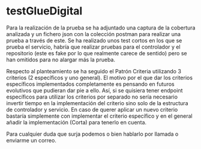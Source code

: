 # testGlueDigital

Para la realización de la prueba se ha adjuntado una captura de la cobertura analizada y un fichero json con la colección postman para realizar una prueba a través de este. Se ha realizado unos test cortos en los que se prueba el servicio, habría que realizar pruebas para el controlador y el repositorio (este es fake por lo que realmente carece de sentido) pero se han omitidos para no alargar más la prueba.

Respecto al planteamiento se ha seguido el Patrón Criteria utilizando 3 criterios (2 específicos y uno general). El motivo por el que dar los criterios específicos implementados completamente es pensando en futuros evolutivos que pudieran dar pie a ello. Así, si se quisiera tener endpoint específicos para utilizar los criterios por separado no sería necesario invertir tiempo en la implementación del criterio sino solo de la estructura de controlador y servicio. En caso de querer aplicar un nuevo criterio bastaría simplemente con implementar el criterio específico y en el general añadir la implementación (Corta) para tenerlo en cuenta.

Para cualquier duda que surja podemos o bien hablarlo por llamada o enviarme un correo.
